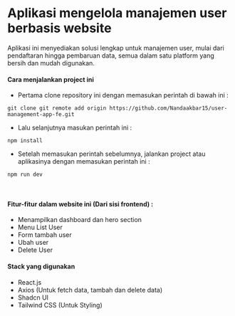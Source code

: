 # Aplikasi mengelola manajemen user berbasis website

Aplikasi ini menyediakan solusi lengkap untuk manajemen user, mulai dari
pendaftaran hingga pembaruan data, semua dalam satu platform yang bersih dan mudah digunakan.

#### Cara menjalankan project ini

- Pertama clone repository ini dengan memasukan perintah di bawah ini :
```
git clone git remote add origin https://github.com/Nandaakbar15/user-management-app-fe.git
```

- Lalu selanjutnya masukan perintah ini :
```
npm install
```

- Setelah memasukan perintah sebelumnya, jalankan project atau aplikasinya dengan memasukan perintah ini :
```
npm run dev
```
<br>

#### Fitur-fitur dalam website ini (Dari sisi frontend) :
- Menampilkan dashboard dan hero section
- Menu List User
- Form tambah user
- Ubah user
- Delete User

#### Stack yang digunakan 
- React.js
- Axios (Untuk fetch data, tambah dan delete data)
- Shadcn UI 
- Tailwind CSS (Untuk Styling)
